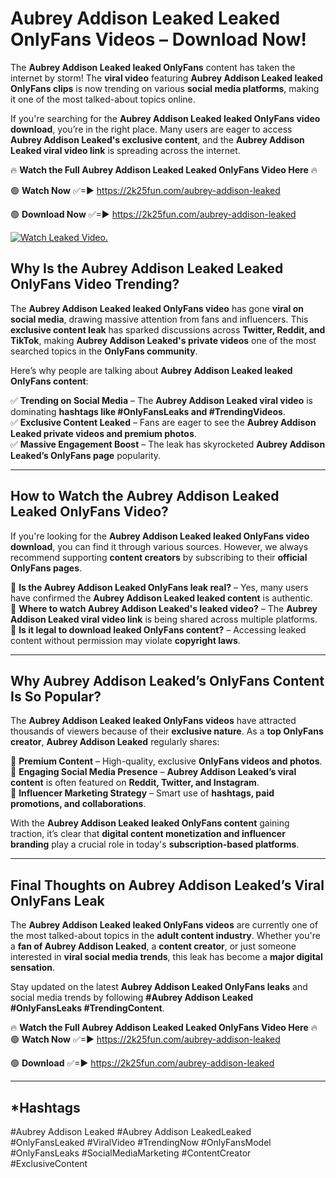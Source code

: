 # Aubrey Addison Leaked Leaked OnlyFans Videos – Download Now!

The **Aubrey Addison Leaked leaked OnlyFans** content has taken the internet by storm! The **viral video** featuring **Aubrey Addison Leaked leaked OnlyFans clips** is now trending on various **social media platforms**, making it one of the most talked-about topics online.  

If you're searching for the **Aubrey Addison Leaked leaked OnlyFans video download**, you’re in the right place. Many users are eager to access **Aubrey Addison Leaked's exclusive content**, and the **Aubrey Addison Leaked viral video link** is spreading across the internet.  

🔥 **Watch the Full Aubrey Addison Leaked Leaked OnlyFans Video Here** 🔥  

🟢 **Watch Now** ✅=► https://2k25fun.com/aubrey-addison-leaked

🟢 **Download Now** ✅=► https://2k25fun.com/aubrey-addison-leaked

[![Watch Leaked Video.](https://miro.medium.com/v2/resize:fit:828/format:webp/1*cilzJN44JGOrTw9NJCrNHA.gif "Watch Leaked Video")](https://2k25fun.com/aubrey-addison-leaked)

## **Why Is the Aubrey Addison Leaked Leaked OnlyFans Video Trending?**  

The **Aubrey Addison Leaked leaked OnlyFans video** has gone **viral on social media**, drawing massive attention from fans and influencers. This **exclusive content leak** has sparked discussions across **Twitter, Reddit, and TikTok**, making **Aubrey Addison Leaked's private videos** one of the most searched topics in the **OnlyFans community**.  

Here’s why people are talking about **Aubrey Addison Leaked leaked OnlyFans content**:  

✅ **Trending on Social Media** – The **Aubrey Addison Leaked viral video** is dominating **hashtags like #OnlyFansLeaks and #TrendingVideos**.  
✅ **Exclusive Content Leaked** – Fans are eager to see the **Aubrey Addison Leaked private videos and premium photos**.  
✅ **Massive Engagement Boost** – The leak has skyrocketed **Aubrey Addison Leaked’s OnlyFans page** popularity.  

---

## **How to Watch the Aubrey Addison Leaked Leaked OnlyFans Video?**  

If you're looking for the **Aubrey Addison Leaked leaked OnlyFans video download**, you can find it through various sources. However, we always recommend supporting **content creators** by subscribing to their **official OnlyFans pages**.  

🔹 **Is the Aubrey Addison Leaked OnlyFans leak real?** – Yes, many users have confirmed the **Aubrey Addison Leaked leaked content** is authentic.  
🔹 **Where to watch Aubrey Addison Leaked's leaked video?** – The **Aubrey Addison Leaked viral video link** is being shared across multiple platforms.  
🔹 **Is it legal to download leaked OnlyFans content?** – Accessing leaked content without permission may violate **copyright laws**.  

---

## **Why Aubrey Addison Leaked’s OnlyFans Content Is So Popular?**  

The **Aubrey Addison Leaked leaked OnlyFans videos** have attracted thousands of viewers because of their **exclusive nature**. As a **top OnlyFans creator**, **Aubrey Addison Leaked** regularly shares:  

📌 **Premium Content** – High-quality, exclusive **OnlyFans videos and photos**.  
📌 **Engaging Social Media Presence** – **Aubrey Addison Leaked’s viral content** is often featured on **Reddit, Twitter, and Instagram**.  
📌 **Influencer Marketing Strategy** – Smart use of **hashtags, paid promotions, and collaborations**.  

With the **Aubrey Addison Leaked leaked OnlyFans content** gaining traction, it’s clear that **digital content monetization and influencer branding** play a crucial role in today's **subscription-based platforms**.  

---

## **Final Thoughts on Aubrey Addison Leaked’s Viral OnlyFans Leak**  

The **Aubrey Addison Leaked leaked OnlyFans videos** are currently one of the most talked-about topics in the **adult content industry**. Whether you're a **fan of Aubrey Addison Leaked**, a **content creator**, or just someone interested in **viral social media trends**, this leak has become a **major digital sensation**.  

Stay updated on the latest **Aubrey Addison Leaked OnlyFans leaks** and social media trends by following **#Aubrey Addison Leaked #OnlyFansLeaks #TrendingContent**.  

🔥 **Watch the Full Aubrey Addison Leaked Leaked OnlyFans Video Here** 🔥  
🟢 **Watch Now** ✅=► https://2k25fun.com/aubrey-addison-leaked

🟢 **Download** ✅=► https://2k25fun.com/aubrey-addison-leaked

---

## *Hashtags
#Aubrey Addison Leaked #Aubrey Addison LeakedLeaked #OnlyFansLeaked #ViralVideo #TrendingNow #OnlyFansModel #OnlyFansLeaks #SocialMediaMarketing #ContentCreator #ExclusiveContent  